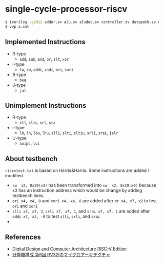 # single-cycle-processor-riscv

```bash
$ iverilog -g2012 adder.sv alu.sv aludec.sv controller.sv datapath.sv dmem.sv extend.sv flopenr.sv flopr.sv imem.sv maindecoder.sv mux2.sv mux3.sv regfile.sv riscvsingle.sv testbench.sv top.sv
$ vvp a.out
```

## Implemented Instructions
- R-type
  - `add`, `sub`, `and`, `or`, `slt`, `xor`
- I-type
  - `lw`, `sw`, `addi`, `andi`, `ori`, `xori`
- B-type
  - `beq`
- J-type
  - `jal`

## Unimplement Instructions
- R-type
  - `sll`, `sltu`, `srl`, `sra`
- I-type
  - `lb`, `lh`, `lbu`, `lhu`, `slli`, `slti`, `sltiu`, `srli`, `srai`, `jalr`
- U-type
  - `auipc`, `lui`


## About testbench
`riscvtest.txt` is based on Harris&Harris.
Some instructions are added / modified.

- `sw  x2, 0x20(x3)` has been transformed into `sw  x2, 0x20(x0)` because x3 has an instruction address which would be change by adding testbench lines.
- `ori x4, x4, 8` and `xori x4, x4, 8` are added after `or x4, x7, x2` to test `ori` and `xori`
- `slli x7, x7, 2`, `srli x7, x7, 1`, and `srai x7, x7, 1` are added after `addi x7, x3, -9` to test `slli`, `srli`, and `srai`
- 

## References
- [Digital Design and Computer Architecture RISC-V Edition](https://www.amazon.co.jp/Digital-Design-Computer-Architecture-RISC-V/dp/0128200642)
- [計算機構成 第6回 RV32Iのマイクロアーキテクチャ](https://www.am.ics.keio.ac.jp/parthenon/rvmicro.pdf)
